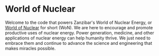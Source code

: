 # World of Nuclear

Welcome to the code that powers Zanzibar's World of Nuclear Energy, or [World of Nuclear](https://worldofnuclear.com) for short (WoN). We are here to encourage and promote productive uses of nuclear energy. Power generation, medicine, and other applications of nuclear energy can help humanity thrive. We just need to embrace them and continue to advance the science and engineering that makes miracles possible.

